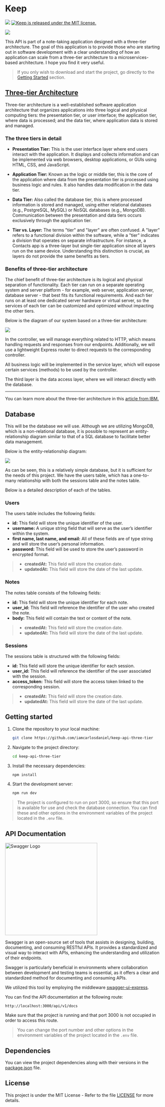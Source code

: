 # Keep

![](https://img.shields.io/badge/Release%20-%20v1.0.0-%23007EC6)
<a href="https://github.com/iamcarlosdaniel/Keep/blob/main/LICENSE"><img src="https://img.shields.io/badge/License-MIT-blue.svg" alt="Keep is released under the MIT license."></a>

![](docs/banner.png)

This API is part of a note-taking application designed with a three-tier architecture. The goal of this application is to provide those who are starting out in software development with a clear understanding of how an application can scale from a three-tier architecture to a microservices-based architecture. I hope you find it very useful.

> If you only wish to download and start the project, go directly to the [Getting Started](#getting-started) section.

## [Three-tier Architecture](https://www.ibm.com/topics/three-tier-architecture)

Three-tier architecture is a well-established software application architecture that organizes applications into three logical and physical computing tiers: the presentation tier, or user interface; the application tier, where data is processed; and the data tier, where application data is stored and managed.

### The three tiers in detail

- **Presentation Tier:** This is the user interface layer where end users interact with the application. It displays and collects information and can be implemented via web browsers, desktop applications, or GUIs using HTML, CSS, and JavaScript.

- **Application Tier:** Known as the logic or middle tier, this is the core of the application where data from the presentation tier is processed using business logic and rules. It also handles data modification in the data tier.

- **Data Tier:** Also called the database tier, this is where processed information is stored and managed, using either relational databases (e.g., PostgreSQL, MySQL) or NoSQL databases (e.g., MongoDB). Communication between the presentation and data tiers occurs exclusively through the application tier.

- **Tier vs. Layer:** The terms "tier" and "layer" are often confused. A "layer" refers to a functional division within the software, while a "tier" indicates a division that operates on separate infrastructure. For instance, a Contacts app is a three-layer but single-tier application since all layers run on the same device. Understanding this distinction is crucial, as layers do not provide the same benefits as tiers.

### Benefits of three-tier architecture

The chief benefit of three-tier architecture is its logical and physical separation of functionality. Each tier can run on a separate operating system and server platform - for example, web server, application server, database server - that best fits its functional requirements. And each tier runs on at least one dedicated server hardware or virtual server, so the services of each tier can be customized and optimized without impacting the other tiers.

Below is the diagram of our system based on a three-tier architecture:

![](docs/three-tier_architecture_diagram.PNG)

In the controller, we will manage everything related to HTTP, which means handling requests and responses from our endpoints. Additionally, we will use a lightweight Express router to direct requests to the corresponding controller.

All business logic will be implemented in the service layer, which will expose certain services (methods) to be used by the controller.

The third layer is the data access layer, where we will interact directly with the database.

---

You can learn more about the three-tier architecture in this [article from IBM.](https://www.ibm.com/topics/three-tier-architecture)

## Database

This will be the database we will use. Although we are utilizing MongoDB, which is a non-relational database, it is possible to represent an entity-relationship diagram similar to that of a SQL database to facilitate better data management.

Below is the entity-relationship diagram:

![](docs/entity_relationship_diagram.svg)

As can be seen, this is a relatively simple database, but it is sufficient for the needs of this project. We have the users table, which has a one-to-many relationship with both the sessions table and the notes table.

Below is a detailed description of each of the tables.

### **Users**

The users table includes the following fields:

- **id:** This field will store the unique identifier of the user.
- **username:** A unique string field that will serve as the user’s identifier within the system.
- **first name, last name, and email:** All of these fields are of type string and will store the user’s personal information.
- **password:** This field will be used to store the user’s password in encrypted format.

> - **createdAt:** This field will store the creation date.
> - **updatedAt:** This field will store the date of the last update.

### **Notes**

The notes table consists of the following fields:

- **id:** This field will store the unique identifier for each note.
- **user_id:** This field will reference the identifier of the user who created the note.
- **body:** This field will contain the text or content of the note.

> - **createdAt:** This field will store the creation date.
> - **updatedAt:** This field will store the date of the last update.

### **Sessions**

The sessions table is structured with the following fields:

- **id:** This field will store the unique identifier for each session.
- **user_id:** This field will reference the identifier of the user associated with the session.
- **access_token:** This field will store the access token linked to the corresponding session.

> - **createdAt:** This field will store the creation date.
> - **updatedAt:** This field will store the date of the last update.

## Getting started

1. Clone the repository to your local machine:

   ```sh
   git clone https://github.com/iamcarlosdaniel/keep-api-three-tier
   ```

2. Navigate to the project directory:

   ```sh
   cd keep-api-three-tier
   ```

3. Install the necessary dependencies:

   ```sh
   npm install
   ```

4. Start the development server:

   ```sh
   npm run dev
   ```

> The project is configured to run on port 3000, so ensure that this port is available for use and check the database connection. You can find these and other options in the environment variables of the project located in the `.env` file.

## API Documentation

<img src="docs/swagger_logo.svg" alt="Swagger Logo" width="300">

Swagger is an open-source set of tools that assists in designing, building, documenting, and consuming RESTful APIs. It provides a standardized and visual way to interact with APIs, enhancing the understanding and utilization of their endpoints.

Swagger is particularly beneficial in environments where collaboration between development and testing teams is essential, as it offers a clear and standardized method for documenting and consuming APIs.

We utilized this tool by employing the middleware [swagger-ui-express](https://www.npmjs.com/package/swagger-ui-express).

You can find the API documentation at the following route:

```
http://localhost:3000/api/v1/docs
```

Make sure that the project is running and that port 3000 is not occupied in order to access this route.

> You can change the port number and other options in the environment variables of the project located in the `.env` file.

## Dependencies

You can view the project dependencies along with their versions in the [package.json](package.json) file.

## License

This project is under the MIT License - Refer to the file [LICENSE](https://github.com/iamcarlosdaniel/Keep/blob/main/LICENSE) for more details.
